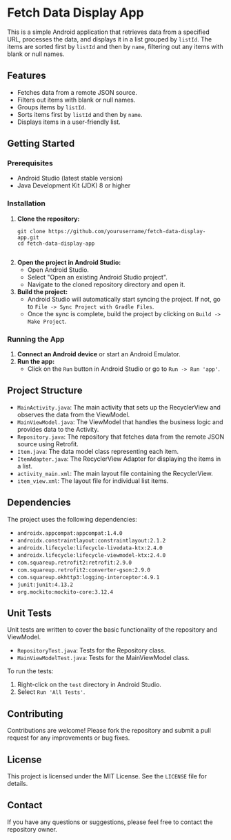 <!DOCTYPE html>
<html lang="en">
<head>
    <meta charset="UTF-8">
    <meta name="viewport" content="width=device-width, initial-scale=1.0">
    <title>Fetch Data Display App</title>
</head>
<body>

<h1>Fetch Data Display App</h1>

<p>This is a simple Android application that retrieves data from a specified URL, processes the data, and displays it in a list grouped by <code>listId</code>. The items are sorted first by <code>listId</code> and then by <code>name</code>, filtering out any items with blank or null names.</p>

<h2>Features</h2>
<ul>
    <li>Fetches data from a remote JSON source.</li>
    <li>Filters out items with blank or null names.</li>
    <li>Groups items by <code>listId</code>.</li>
    <li>Sorts items first by <code>listId</code> and then by <code>name</code>.</li>
    <li>Displays items in a user-friendly list.</li>
</ul>

<h2>Getting Started</h2>

<h3>Prerequisites</h3>
<ul>
    <li>Android Studio (latest stable version)</li>
    <li>Java Development Kit (JDK) 8 or higher</li>
</ul>

<h3>Installation</h3>
<ol>
    <li><strong>Clone the repository:</strong>
        <pre><code>git clone https://github.com/yourusername/fetch-data-display-app.git
cd fetch-data-display-app
        </code></pre>
    </li>
    <li><strong>Open the project in Android Studio:</strong>
        <ul>
            <li>Open Android Studio.</li>
            <li>Select "Open an existing Android Studio project".</li>
            <li>Navigate to the cloned repository directory and open it.</li>
        </ul>
    </li>
    <li><strong>Build the project:</strong>
        <ul>
            <li>Android Studio will automatically start syncing the project. If not, go to <code>File -> Sync Project with Gradle Files</code>.</li>
            <li>Once the sync is complete, build the project by clicking on <code>Build -> Make Project</code>.</li>
        </ul>
    </li>
</ol>

<h3>Running the App</h3>
<ol>
    <li><strong>Connect an Android device</strong> or start an Android Emulator.</li>
    <li><strong>Run the app:</strong>
        <ul>
            <li>Click on the <code>Run</code> button in Android Studio or go to <code>Run -> Run 'app'</code>.</li>
        </ul>
    </li>
</ol>

<h2>Project Structure</h2>
<ul>
    <li><code>MainActivity.java</code>: The main activity that sets up the RecyclerView and observes the data from the ViewModel.</li>
    <li><code>MainViewModel.java</code>: The ViewModel that handles the business logic and provides data to the Activity.</li>
    <li><code>Repository.java</code>: The repository that fetches data from the remote JSON source using Retrofit.</li>
    <li><code>Item.java</code>: The data model class representing each item.</li>
    <li><code>ItemAdapter.java</code>: The RecyclerView Adapter for displaying the items in a list.</li>
    <li><code>activity_main.xml</code>: The main layout file containing the RecyclerView.</li>
    <li><code>item_view.xml</code>: The layout file for individual list items.</li>
</ul>

<h2>Dependencies</h2>
<p>The project uses the following dependencies:</p>
<ul>
    <li><code>androidx.appcompat:appcompat:1.4.0</code></li>
    <li><code>androidx.constraintlayout:constraintlayout:2.1.2</code></li>
    <li><code>androidx.lifecycle:lifecycle-livedata-ktx:2.4.0</code></li>
    <li><code>androidx.lifecycle:lifecycle-viewmodel-ktx:2.4.0</code></li>
    <li><code>com.squareup.retrofit2:retrofit:2.9.0</code></li>
    <li><code>com.squareup.retrofit2:converter-gson:2.9.0</code></li>
    <li><code>com.squareup.okhttp3:logging-interceptor:4.9.1</code></li>
    <li><code>junit:junit:4.13.2</code></li>
    <li><code>org.mockito:mockito-core:3.12.4</code></li>
</ul>

<h2>Unit Tests</h2>
<p>Unit tests are written to cover the basic functionality of the repository and ViewModel.</p>
<ul>
    <li><code>RepositoryTest.java</code>: Tests for the Repository class.</li>
    <li><code>MainViewModelTest.java</code>: Tests for the MainViewModel class.</li>
</ul>

<p>To run the tests:</p>
<ol>
    <li>Right-click on the <code>test</code> directory in Android Studio.</li>
    <li>Select <code>Run 'All Tests'</code>.</li>
</ol>

<h2>Contributing</h2>
<p>Contributions are welcome! Please fork the repository and submit a pull request for any improvements or bug fixes.</p>

<h2>License</h2>
<p>This project is licensed under the MIT License. See the <code>LICENSE</code> file for details.</p>

<h2>Contact</h2>
<p>If you have any questions or suggestions, please feel free to contact the repository owner.</p>

</body>
</html>
